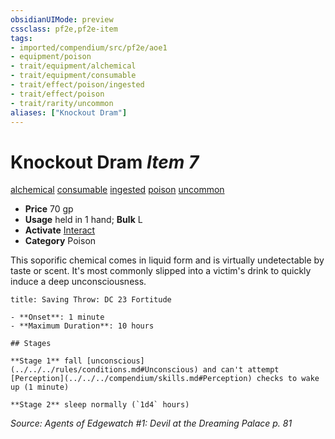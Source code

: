 ```yaml
---
obsidianUIMode: preview
cssclass: pf2e,pf2e-item
tags:
- imported/compendium/src/pf2e/aoe1
- equipment/poison
- trait/equipment/alchemical
- trait/equipment/consumable
- trait/effect/poison/ingested
- trait/effect/poison
- trait/rarity/uncommon
aliases: ["Knockout Dram"]
---
```

# Knockout Dram *Item 7*  
[alchemical](alchemical.md)  [consumable](consumable.md)  [ingested](ingested.md)  [poison](rules/traits/poison.md)  [uncommon](uncommon.md)  

- **Price** 70 gp
- **Usage** held in 1 hand; **Bulk** L
- **Activate** [Interact](interact.md)
- **Category** Poison

This soporific chemical comes in liquid form and is virtually undetectable by taste or scent. It's most commonly slipped into a victim's drink to quickly induce a deep unconsciousness.

```ad-inline-affliction
title: Saving Throw: DC 23 Fortitude

- **Onset**: 1 minute
- **Maximum Duration**: 10 hours

## Stages

**Stage 1** fall [unconscious](../../../rules/conditions.md#Unconscious) and can't attempt [Perception](../../../compendium/skills.md#Perception) checks to wake up (1 minute)

**Stage 2** sleep normally (`1d4` hours)
```

*Source: Agents of Edgewatch #1: Devil at the Dreaming Palace p. 81*
